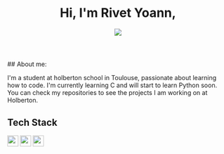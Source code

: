 <h1 align="center"> Hi, I'm Rivet Yoann,</h1>

<p align="center">
<img src="https://media.giphy.com/media/3kPDmoWdBpQPNhCnUG/giphy.gif"/>
</p>
<h1 align="center"> </h1>
<br>
## About me:

I'm a student at holberton school in Toulouse, passionate about learning how to code.
I'm currently learning C and will start to learn Python soon.
You can check my repositories to see the projects I am working on at Holberton.
<br>

## Tech Stack
<p>
<img height="25em" src="https://img.shields.io/badge/c-A8B9CC?logo=c&logoColor=white&style=for-the-badge">
<img height="25em" src="https://img.shields.io/badge/Python-3776AB?logo=Python&logoColor=white&style=for-the-badge">
<img height="25em" src="https://img.shields.io/badge/PowerShell-5391FE?logo=PowerShell&logoColor=white&style=for-the-badge">
</p>



<!--
**SpStigma/SpStigma** is a ✨ _special_ ✨ repository because its `README.md` (this file) appears on your GitHub profile.

Here are some ideas to get you started:

- 🔭 I’m currently working on ...
- 🌱 I’m currently learning ...
- 👯 I’m looking to collaborate on ...
- 🤔 I’m looking for help with ...
- 💬 Ask me about ...
- 📫 How to reach me: ...
- 😄 Pronouns: ...
- ⚡ Fun fact: ...
-->
